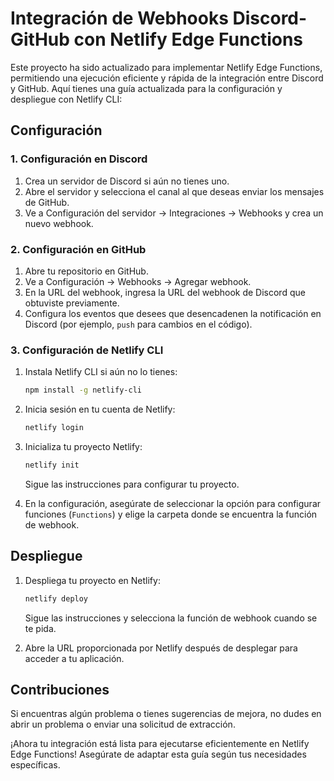 # Integración de Webhooks Discord-GitHub con Netlify Edge Functions

Este proyecto ha sido actualizado para implementar Netlify Edge Functions, permitiendo una ejecución eficiente y rápida de la integración entre Discord y GitHub. Aquí tienes una guía actualizada para la configuración y despliegue con Netlify CLI:

## Configuración

### 1. Configuración en Discord

1. Crea un servidor de Discord si aún no tienes uno.
2. Abre el servidor y selecciona el canal al que deseas enviar los mensajes de GitHub.
3. Ve a Configuración del servidor -> Integraciones -> Webhooks y crea un nuevo webhook.

### 2. Configuración en GitHub

1. Abre tu repositorio en GitHub.
2. Ve a Configuración -> Webhooks -> Agregar webhook.
3. En la URL del webhook, ingresa la URL del webhook de Discord que obtuviste previamente.
4. Configura los eventos que desees que desencadenen la notificación en Discord (por ejemplo, `push` para cambios en el código).

### 3. Configuración de Netlify CLI

1. Instala Netlify CLI si aún no lo tienes:

   ```bash
   npm install -g netlify-cli
   ```

2. Inicia sesión en tu cuenta de Netlify:

   ```bash
   netlify login
   ```

3. Inicializa tu proyecto Netlify:

   ```bash
   netlify init
   ```

   Sigue las instrucciones para configurar tu proyecto.

4. En la configuración, asegúrate de seleccionar la opción para configurar funciones (`Functions`) y elige la carpeta donde se encuentra la función de webhook.

## Despliegue

1. Despliega tu proyecto en Netlify:

   ```bash
   netlify deploy
   ```

   Sigue las instrucciones y selecciona la función de webhook cuando se te pida.

2. Abre la URL proporcionada por Netlify después de desplegar para acceder a tu aplicación.

## Contribuciones

Si encuentras algún problema o tienes sugerencias de mejora, no dudes en abrir un problema o enviar una solicitud de extracción.

¡Ahora tu integración está lista para ejecutarse eficientemente en Netlify Edge Functions! Asegúrate de adaptar esta guía según tus necesidades específicas.
